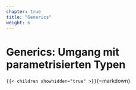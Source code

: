 ```yaml
---
chapter: true
title: "Generics"
weight: 6
---
```



# Generics: Umgang mit parametrisierten Typen


`{{< children showhidden="true" >}}`{=markdown}
